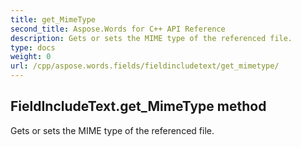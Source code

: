 ```yaml
---
title: get_MimeType
second_title: Aspose.Words for C++ API Reference
description: Gets or sets the MIME type of the referenced file. 
type: docs
weight: 0
url: /cpp/aspose.words.fields/fieldincludetext/get_mimetype/
---
```

## FieldIncludeText.get_MimeType method


Gets or sets the MIME type of the referenced file. 

